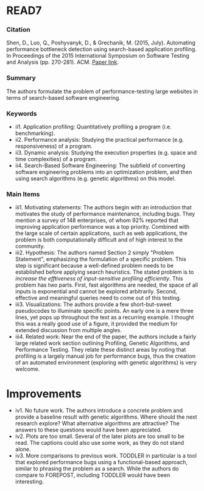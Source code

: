# READ7

### Citation

Shen, D., Luo, Q., Poshyvanyk, D., & Grechanik, M. (2015, July). Automating performance bottleneck detection using search-based application profiling. In Proceedings of the 2015 International Symposium on Software Testing and Analysis (pp. 270-281). ACM. [Paper link](http://dl.acm.org/citation.cfm?id=2771816).

### Summary

The authors formulate the problem of performance-testing large websites in terms of search-based software engineering.

### Keywords

* ii1. Application profiling: Quantitatively profiling a program (i.e. benchmarking).
* ii2. Performance analysis: Studying the practical performance (e.g. responsiveness) of a program.
* ii3. Dynamic analysis: Studying the execution properties (e.g. space and time complexities) of a program.
* ii4. Search-Based Software Engineering: The subfield of converting software engineering problems into an optimization problem, and then using search algorithms (e.g. genetic algorithms) on this model.

### Main Items

* iii1. Motivating statements: The authors begin with an introduction that motivates the study of performance maintenance, including bugs. They mention a survey of 148 enterprises, of whom 92% reported that improving application performance was a top priority. Combined with the large scale of certain applications, such as web applications, the problem is both computationally difficult and of high interest to the community.
* iii2. Hypothesis: The authors named Section 2 simply "Problem Statement", emphasizing the formulation of a specific problem. This step is significant because a well-defined problem needs to be established before applying search heuristics. The stated problem is to _increase the efftiveness of input-sensitive profiling efficiently_. This problem has two parts. First, fast algorithms are needed, the space of all inputs is exponential and cannot be explored arbitrarily. Second, effective and meaningful queries need to come out of this testing.
* iii3. Visualizations: The authors provide a few short-but-sweet pseudocodes to illuminate specific points. An early one is a mere three lines, yet pops up throughout the text as a recurring example. I thought this was a really good use of a figure, it provided the medium for extended discussion from multiple angles.
* iii4. Related work: Near the end of the paper, the authors include a fairly large related work section outlining Profiling, Genetic Algorithms, and Performance Testing. They relate these distinct areas by noting that profiling is a largely manual job for performance bugs, thus the creation of an automated environment (exploring with genetic algorithms) is very welcome.

# Improvements

* iv1. No future work. The authors introduce a concrete problem and provide a baseline result with genetic algorithms. Where should the next research explore? What alternative algorithms are attractive? The answers to these questions would have been appreciated.
* iv2. Plots are too small. Several of the later plots are too small to be read. The captions could also use some work, as they do not stand alone.  
* iv3. More comparisons to previous work. TODDLER in particular is a tool that explored performance bugs using a functional-based approach, similar to phrasing the problem as a search. While the authors do compare to FOREPOST, including TODDLER would have been interesting.
